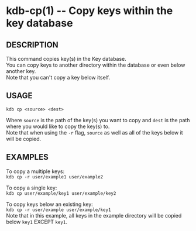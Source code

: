 kdb-cp(1) -- Copy keys within the key database
==============================================

## DESCRIPTION

This command copies key(s) in the Key database.  
You can copy keys to another directory within the database or even below another key.  
Note that you can't copy a key below itself.  


## USAGE

`kdb cp <source> <dest>`  

Where `source` is the path of the key(s) you want to copy and `dest` is the path where you would like to copy the key(s) to.  
Note that when using the `-r` flag, `source` as well as all of the keys below it will be copied.  

## EXAMPLES

To copy a multiple keys:  
	`kdb cp -r user/example1 user/example2`  

To copy a single key:  
	`kdb cp user/example/key1 user/example/key2`  

To copy keys below an existing key:  
	`kdb cp -r user/example user/example/key1`  
Note that in this example, all keys in the example directory will be copied below `key1` EXCEPT `key1`.  
	



